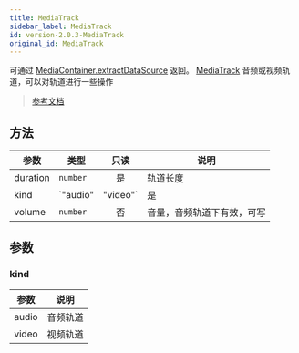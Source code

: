 ```yaml
---
title: MediaTrack
sidebar_label: MediaTrack
id: version-2.0.3-MediaTrack
original_id: MediaTrack
---
```


可通过 [MediaContainer.extractDataSource](https://developers.weixin.qq.com/miniprogram/dev/api/media/video-processing/MediaContainer.extractDataSource.html) 返回。
[MediaTrack](https://developers.weixin.qq.com/miniprogram/dev/api/media/video-processing/MediaTrack.html) 音频或视频轨道，可以对轨道进行一些操作

> [参考文档](https://developers.weixin.qq.com/miniprogram/dev/api/media/video-processing/MediaTrack.html)

## 方法

| 参数 | 类型 | 只读 | 说明 |
| --- | --- | :---: | --- |
| duration | `number` | 是 | 轨道长度 |
| kind | `"audio" | "video"` | 是 | 轨道类型 |
| volume | `number` | 否 | 音量，音频轨道下有效，可写 |

## 参数

### kind

| 参数 | 说明 |
| --- | --- |
| audio | 音频轨道 |
| video | 视频轨道 |
